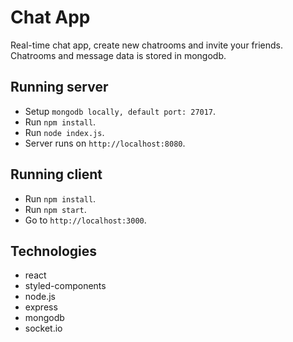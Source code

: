 # Chat App
Real-time chat app, create new chatrooms and invite your friends.
Chatrooms and message data is stored in mongodb.

## Running server
- Setup `mongodb locally, default port: 27017`.
- Run `npm install`.
- Run `node index.js`.
- Server runs on `http://localhost:8080`.

## Running client
- Run `npm install`.
- Run `npm start`.
- Go to `http://localhost:3000`.

## Technologies
* react
* styled-components
* node.js
* express
* mongodb
* socket.io
